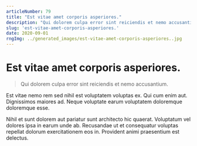 ```yaml
---
articleNumber: 79
title: "Est vitae amet corporis asperiores."
description: "Qui dolorem culpa error sint reiciendis et nemo accusantium."
slug: 'est-vitae-amet-corporis-asperiores.'
date: 2020-09-01
rngImg: ../generated_images/est-vitae-amet-corporis-asperiores..jpg
---
```


# Est vitae amet corporis asperiores.

> Qui dolorem culpa error sint reiciendis et nemo accusantium.

Est vitae nemo rem sed nihil est voluptatem voluptas ex. Qui cum enim aut. Dignissimos maiores ad. Neque voluptate earum voluptatem doloremque doloremque esse.
 Nihil et sunt dolorem aut pariatur sunt architecto hic quaerat. Voluptatum vel dolores ipsa in earum unde ab. Recusandae ut et consequatur voluptas repellat dolorum exercitationem eos in. Provident animi praesentium est delectus.
